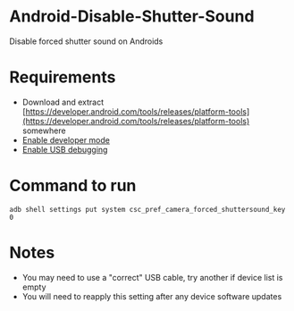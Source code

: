 # Android-Disable-Shutter-Sound

Disable forced shutter sound on Androids

# Requirements

* Download and extract [https://developer.android.com/tools/releases/platform-tools](https://developer.android.com/tools/releases/platform-tools) somewhere
* [Enable developer mode](https://developer.android.com/studio/debug/dev-options)
* [Enable USB debugging](https://developer.android.com/studio/debug/dev-options#Enable-debugging)

# Command to run

```shell
adb shell settings put system csc_pref_camera_forced_shuttersound_key 0
```

# Notes

* You may need to use a "correct" USB cable, try another if device list is empty
* You will need to reapply this setting after any device software updates